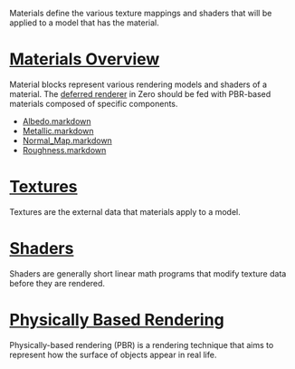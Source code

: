 Materials define the various texture mappings and shaders that will be applied to a model that has the material.

 # [ Materials Overview ](https://github.com/zeroengineteam/ZeroDocs/blob/master/zero_editor_documentation/zeromanual/graphics/materials/materials_overview.markdown)
Material blocks represent various rendering models and shaders of a material. The [deferred renderer](https://github.com/zeroengineteam/ZeroDocs/blob/master/zero_editor_documentation/zeromanual/graphics/renderer/deferred_renderer.markdown) in Zero should be fed with PBR-based materials composed of specific components.
 - [Albedo.markdown](https://github.com/zeroengineteam/ZeroDocs/blob/master/zero_editor_documentation/zeromanual/graphics/materials/Albedo.markdown)
 - [Metallic.markdown](https://github.com/zeroengineteam/ZeroDocs/blob/master/zero_editor_documentation/zeromanual/graphics/materials/Metallic.markdown)
 - [Normal_Map.markdown](https://github.com/zeroengineteam/ZeroDocs/blob/master/zero_editor_documentation/zeromanual/graphics/materials/Normal_Map.markdown)
 - [Roughness.markdown](https://github.com/zeroengineteam/ZeroDocs/blob/master/zero_editor_documentation/zeromanual/graphics/materials/Roughness.markdown)

 # [Textures](https://github.com/zeroengineteam/ZeroDocs/blob/master/zero_editor_documentation/zeromanual/graphics/materials/textures.markdown)
Textures are the external data that materials apply to a model.

 # [Shaders](https://github.com/zeroengineteam/ZeroDocs/blob/master/zero_editor_documentation/zeromanual/graphics/materials/shaders.markdown)
Shaders are generally short linear math programs that modify texture data before they are rendered.

 # [Physically Based Rendering](https://github.com/zeroengineteam/ZeroDocs/blob/master/zero_editor_documentation/zeromanual/graphics/physically_based_rendering.markdown)
Physically-based rendering (PBR) is a rendering technique that aims to represent how the surface of objects appear in real life.

 

 